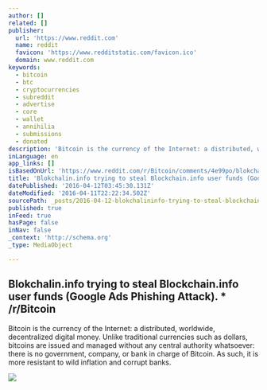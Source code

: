```yaml
---
author: []
related: []
publisher:
  url: 'https://www.reddit.com'
  name: reddit
  favicon: 'https://www.redditstatic.com/favicon.ico'
  domain: www.reddit.com
keywords:
  - bitcoin
  - btc
  - cryptocurrencies
  - subreddit
  - advertise
  - core
  - wallet
  - annihilia
  - submissions
  - donated
description: 'Bitcoin is the currency of the Internet: a distributed, worldwide, decentralized digital money. Unlike traditional currencies such as dollars, bitcoins are issued and managed without any central authority whatsoever: there is no government, company, or bank in charge of Bitcoin. As such, it is more resistant to wild inflation and corrupt banks.'
inLanguage: en
app_links: []
isBasedOnUrl: 'https://www.reddit.com/r/Bitcoin/comments/4e99po/blokchalininfo_trying_to_steal_blockchaininfo/'
title: 'Blokchalin.info trying to steal Blockchain.info user funds (Google Ads Phishing Attack). * /r/Bitcoin'
datePublished: '2016-04-12T03:45:30.131Z'
dateModified: '2016-04-11T22:22:34.502Z'
sourcePath: _posts/2016-04-12-blokchalininfo-trying-to-steal-blockchaininfo-user-funds.md
published: true
inFeed: true
hasPage: false
inNav: false
_context: 'http://schema.org'
_type: MediaObject

---
```

<article style=""><h1>Blokchalin.info trying to steal Blockchain.info user funds (Google Ads Phishing Attack). * /r/Bitcoin</h1><p>Bitcoin is the currency of the Internet: a distributed, worldwide, decentralized digital money. Unlike traditional currencies such as dollars, bitcoins are issued and managed without any central authority whatsoever: there is no government, company, or bank in charge of Bitcoin. As such, it is more resistant to wild inflation and corrupt banks.</p><img src="https://www.redditstatic.com/icon.png" /></article>